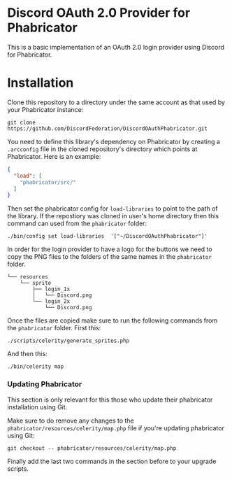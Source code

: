 # Discord OAuth 2.0 Provider for Phabricator
This is a basic implementation of an OAuth 2.0 login provider using Discord for Phabricator.

# Installation
Clone this repository to a directory under the same account as that used by your Phabricator instance:
```
git clone https://github.com/DiscordFederation/DiscordOAuthPhabricator.git
```

You need to define this library's dependency on Phabricator by creating a `.arcconfig` file in the cloned repository's directory which points at Phabricator. Here is an example: 
```json
{
  "load": [
    "phabricator/src/"
  ]
}
```

Then set the phabricator config for `load-libraries` to point to the path of the library. If the repostiory was cloned in user's home directory then this command can used from the `phabricator` folder:
```
./bin/config set load-libraries  '["~/DiscordOAuthPhabricator"]'
```

In order for the login provider to have a logo for the buttons we need to copy the PNG files to the folders of the same names in the `phabricator` folder.
```
└── resources
    └── sprite
        ├── login_1x
        │   └── Discord.png
        └── login_2x
            └── Discord.png
```

Once the files are copied make sure to run the following commands from the `phabricator` folder.
First this:

```
./scripts/celerity/generate_sprites.php
```
And then this:
```
./bin/celerity map
```

### Updating Phabricator
This section is only relevant for this those who update their phabricator installation using Git.

Make sure to do remove any changes to the `phabricator/resources/celerity/map.php` file if you're updating phabricator using Git:

```
git checkout -- phabricator/resources/celerity/map.php
```

Finally add the last two commands in the section before to your upgrade scripts.
